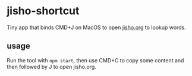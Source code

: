 # jisho-shortcut

Tiny app that binds CMD+J on MacOS to open [jisho.org](https://jisho.org) to lookup words.

## usage

Run the tool with `npm start`, then use CMD+C to copy some content and then followed by J to open jisho.org.